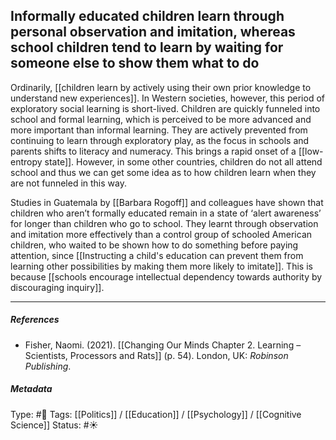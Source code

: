 ## Informally educated children learn through personal observation and imitation, whereas school children tend to learn by waiting for someone else to show them what to do # 

Ordinarily, [[children learn by actively using their own prior knowledge to understand new experiences]]. In Western societies, however, this period of exploratory social learning is short-lived. Children are quickly funneled into school and formal learning, which is perceived to be more advanced and more important than informal learning. They are actively prevented from continuing to learn through exploratory play, as the focus in schools and parents shifts to literacy and numeracy. This brings a rapid onset of a [[low-entropy state]]. However, in some other countries, children do not all attend school and thus we can get some idea as to how children learn when they are not funneled in this way.

Studies in Guatemala by [[Barbara Rogoff]] and colleagues have shown that children who aren’t formally educated remain in a state of ‘alert awareness’ for longer than children who go to school. They learnt through observation and imitation more effectively than a control group of schooled American children, who waited to be shown how to do something before paying attention, since [[Instructing a child's education can prevent them from learning other possibilities by making them more likely to imitate]]. This is because [[schools encourage intellectual dependency towards authority by discouraging inquiry]].

___

##### References

- Fisher, Naomi. (2021). [[Changing Our Minds Chapter 2. Learning – Scientists, Processors and Rats]] (p. 54). London, UK: _Robinson Publishing_.

##### Metadata

Type: #🔴 
Tags: [[Politics]] / [[Education]] / [[Psychology]] / [[Cognitive Science]]
Status: #☀️ 